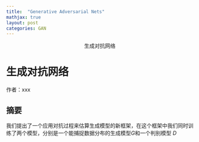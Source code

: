 ```yaml
---
title:  "Generative Adversarial Nets"
mathjax: true
layout: post
categories: GAN
---
```

<center>生成对抗网络</center>

# 生成对抗网络

作者：xxx

## 摘要

我们提出了一个应用对抗过程来估算生成模型的新框架，在这个框架中我们同时训练了两个模型，分别是一个能捕捉数据分布的生成模型*G*和一个判别模型
*D*
